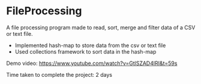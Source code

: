 # FileProcessing
A file processing program made to read, sort, merge and filter data of a CSV or text file.
- Implemented hash-map to store data from the csv or text file
- Used collections framework to sort data in the hash-map

Demo video: https://www.youtube.com/watch?v=GtlSZAD4lRI&t=59s

Time taken to complete the project: 2 days

